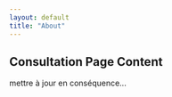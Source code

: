 ```yaml
---
layout: default
title: "About"
---
```

<h2>Consultation Page Content</h2>
<p> mettre à jour en conséquence...</p>
